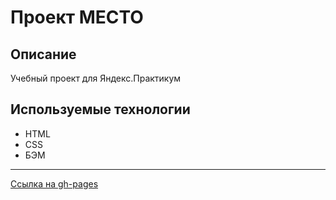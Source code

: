# Проект МЕСТО

## Описание
Учебный проект для Яндекс.Практикум

## Используемые технологии
* HTML
* CSS
* БЭМ

------
[Ссылка на gh-pages](https://strannik67.github.io/mesto-project/)